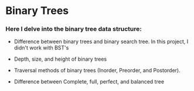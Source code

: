 # Binary Trees
### Here I delve into the binary tree data structure:
- Difference between binary trees and binary search tree. In this project, I didn't work with BST's

- Depth, size, and height of binary trees

- Traversal methods of binary trees (Inorder, Preorder, and Postorder).

- Difference between Complete, full, perfect, and balanced tree
